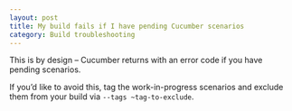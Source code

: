 ```yaml
---
layout: post
title: My build fails if I have pending Cucumber scenarios
category: Build troubleshooting
---
```


This is by design – Cucumber returns with an error code if you have pending scenarios.

If you’d like to avoid this, tag the work-in-progress scenarios and exclude them from your build via `--tags ~tag-to-exclude`.
